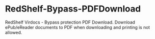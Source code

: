 # RedShelf-Bypass-PDFDownload
RedShelf Virdocs - Bypass protection PDF Download. Download ePub/eReader documents to PDF when downloading and printing is not allowed.
